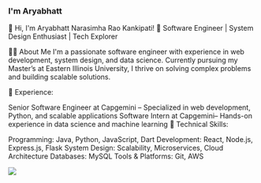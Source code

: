 ### I'm Aryabhatt

👋 Hi, I'm Aryabhatt Narasimha Rao Kankipati!
🚀 Software Engineer | System Design Enthusiast | Tech Explorer

👨‍💻 About Me
I'm a passionate software engineer with experience in web development, system design, and data science. Currently pursuing my Master’s at Eastern Illinois University, I thrive on solving complex problems and building scalable solutions.

🔹 Experience:

Senior Software Engineer at Capgemini – Specialized in web development, Python, and scalable applications
Software Intern at Capgemini– Hands-on experience in data science and machine learning
🔹 Technical Skills:

Programming: Java, Python, JavaScript, Dart
Development: React, Node.js, Express.js, Flask
System Design: Scalability, Microservices, Cloud Architecture
Databases: MySQL
Tools & Platforms: Git, AWS


<img src="https://github-readme-stats.vercel.app/api?username=aryabhatt00&&show_icons=true&title_color=ffffff&icon_color=bb2acf&text_color=daf7dc&bg_color=151515">




<!--
**aryabhatt00/aryabhatt00** is a ✨ _special_ ✨ repository because its `README.md` (this file) appears on your GitHub profile.

Here are some ideas to get you started:

- 🔭 I’m currently working on ...

- 👯 I’m looking to collaborate on ...
- 🤔 I’m looking for help with ...

- 📫 How to reach me: ...
- 😄 Pronouns: ...
- ⚡ Fun fact: ...
-->
